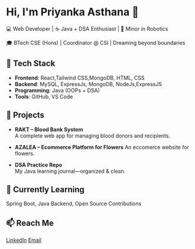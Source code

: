 # Hi, I'm Priyanka Asthana 👋  
💻 Web Developer | ☕ Java + DSA Enthusiast | 🤖 Minor in Robotics  

🎓 BTech CSE (Hons) | Coordinator @ CSI | Dreaming beyond boundaries  

## 🚀 Tech Stack  
- **Frontend**: React,Tailwind CSS,MongoDB, HTML, CSS  
- **Backend**: MySQL, ExpressJs, MongoDB, NodeJs,ExpressJS 
- **Programming**: Java (OOPs + DSA)  
- **Tools**: GitHub, VS Code

## 🔨 Projects  
- **RAKT – Blood Bank System**  
  A complete web app for managing blood donors and recipients.
- **AZALEA – Ecommerce Platform for Flowers**
  An eccomerce website for flowers.

- **DSA Practice Repo**  
  My Java learning journal—organized & clean.

## 🌱 Currently Learning  
Spring Boot, Java Backend, Open Source Contributions  

## 📫 Reach Me  
[LinkedIn](https://www.linkedin.com/in/priyanka-asthana-1b9a74250?utm_source=share&utm_campaign=share_via&utm_content=profile&utm_medium=android_app) 
[Email](pri45712rir@gmail.com)  

